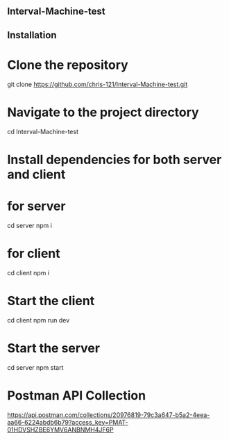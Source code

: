 ## Interval-Machine-test

## Installation

# Clone the repository
git clone https://github.com/chris-121/Interval-Machine-test.git

# Navigate to the project directory
cd Interval-Machine-test

# Install dependencies for both server and client
# for server
cd server 
npm i
# for client
cd client
npm i

# Start the client
cd client
npm run dev

# Start the server
cd server
npm start

# Postman API Collection
https://api.postman.com/collections/20976819-79c3a647-b5a2-4eea-aa66-6224abdb6b79?access_key=PMAT-01HDVSHZBE6YMV6ANBNMH4JF6P
